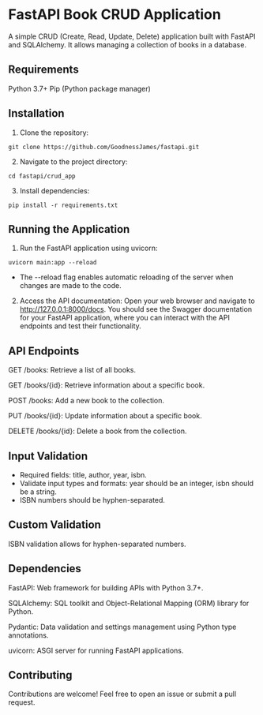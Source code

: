 # FastAPI Book CRUD Application
A simple CRUD (Create, Read, Update, Delete) application built with FastAPI and SQLAlchemy. It allows managing a collection of books in a database.

## Requirements
Python 3.7+
Pip (Python package manager)

## Installation
1. Clone the repository:
```
git clone https://github.com/GoodnessJames/fastapi.git
```
2. Navigate to the project directory:
```
cd fastapi/crud_app
```
3. Install dependencies:
```
pip install -r requirements.txt
```
## Running the Application
1. Run the FastAPI application using uvicorn:
```
uvicorn main:app --reload
```

- The --reload flag enables automatic reloading of the server when changes are made to the code.

2. Access the API documentation: Open your web browser and navigate to http://127.0.0.1:8000/docs. You should see the Swagger documentation for your FastAPI application, where you can interact with the API endpoints and test their functionality.

## API Endpoints
GET /books: Retrieve a list of all books.

GET /books/{id}: Retrieve information about a specific book.

POST /books: Add a new book to the collection.

PUT /books/{id}: Update information about a specific book.

DELETE /books/{id}: Delete a book from the collection.

## Input Validation
- Required fields: title, author, year, isbn.
- Validate input types and formats: year should be an integer, isbn should be a string.
- ISBN numbers should be hyphen-separated.

## Custom Validation
ISBN validation allows for hyphen-separated numbers.

## Dependencies
FastAPI: Web framework for building APIs with Python 3.7+.

SQLAlchemy: SQL toolkit and Object-Relational Mapping (ORM) library for Python.

Pydantic: Data validation and settings management using Python type annotations.

uvicorn: ASGI server for running FastAPI applications.

## Contributing
Contributions are welcome! Feel free to open an issue or submit a pull request.
